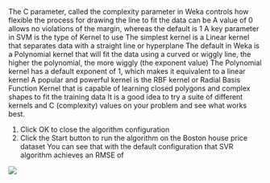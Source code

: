 
The C parameter, called the complexity parameter in Weka controls how flexible the process
for drawing the line to fit the data can be A value of 0 allows no violations of the margin,
whereas the default is 1 A key parameter in SVM is the type of Kernel to use The simplest
kernel is a Linear kernel that separates data with a straight line or hyperplane The default
in Weka is a Polynomial kernel that will fit the data using a curved or wiggly line, the higher
the polynomial, the more wiggly (the exponent value) The Polynomial kernel has a default
exponent of 1, which makes it equivalent to a linear kernel A popular and powerful kernel is
the RBF kernel or Radial Basis Function Kernel that is capable of learning closed polygons and
complex shapes to fit the training data It is a good idea to try a suite of different kernels and
C (complexity) values on your problem and see what works best.

1) Click OK to close the algorithm configuration
2) Click the Start button to run the algorithm on the Boston house price dataset
You can see that with the default configuration that SVR algorithm achieves an RMSE of

![](https://github.com/fenago/katacoda-scenarios/raw/master/machine-learning-mastery-weka/machine-learning-mastery-weka-chapter-18/steps/images/98.png)